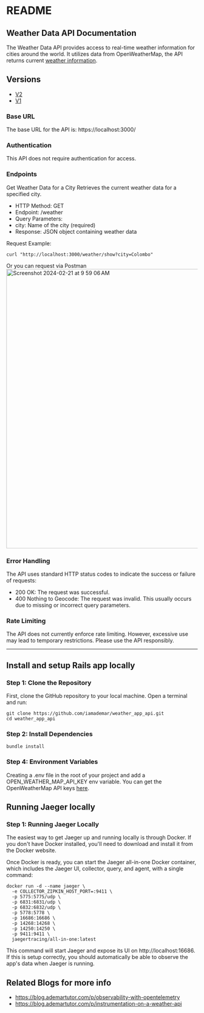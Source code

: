 # README



## Weather Data API Documentation

The Weather Data API provides access to real-time weather information for cities around the world. It utilizes data from OpenWeatherMap, the API returns current [weather information](https://openweathermap.org/current#example_JSON).


## Versions
- [V2](https://github.com/iamademar/weather_app_api/releases/tag/v2.0)
- [V1](https://github.com/iamademar/weather_app_api/releases/tag/v1.0)


### Base URL
The base URL for the API is: 
https://localhost:3000/

### Authentication
This API does not require authentication for access.

### Endpoints
Get Weather Data for a City
Retrieves the current weather data for a specified city.

- HTTP Method: GET
- Endpoint: /weather
- Query Parameters:
- city: Name of the city (required)
- Response: JSON object containing weather data

Request Example:
```
curl "http://localhost:3000/weather/show?city=Colombo"
```

Or you can request via Postman
<img width="736" alt="Screenshot 2024-02-21 at 9 59 06 AM" src="https://github.com/iamademar/weather_app_api/assets/237025/43da4b33-8fb8-427a-8e93-75d036adb851">

### Error Handling
The API uses standard HTTP status codes to indicate the success or failure of requests:
- 200 OK: The request was successful.
- 400 Nothing to Geocode: The request was invalid. This usually occurs due to missing or incorrect query parameters.

### Rate Limiting
The API does not currently enforce rate limiting. However, excessive use may lead to temporary restrictions. Please use the API responsibly.

***

## Install and setup Rails app locally

### Step 1: Clone the Repository
First, clone the GitHub repository to your local machine. Open a terminal and run:
```
git clone https://github.com/iamademar/weather_app_api.git
cd weather_app_api
```

### Step 2: Install Dependencies
```
bundle install
```

### Step 4: Environment Variables
Creating a .env file in the root of your project and add a OPEN_WEATHER_MAP_API_KEY env variable.
You can get the OpenWeatherMap API keys [here](https://openweathermap.org/).


## Running Jaeger locally

### Step 1: Running Jaeger Locally
The easiest way to get Jaeger up and running locally is through Docker. If you don't have Docker installed, you'll need to download and install it from the Docker website.

Once Docker is ready, you can start the Jaeger all-in-one Docker container, which includes the Jaeger UI, collector, query, and agent, with a single command:
```
docker run -d --name jaeger \
  -e COLLECTOR_ZIPKIN_HOST_PORT=:9411 \
  -p 5775:5775/udp \
  -p 6831:6831/udp \
  -p 6832:6832/udp \
  -p 5778:5778 \
  -p 16686:16686 \
  -p 14268:14268 \
  -p 14250:14250 \
  -p 9411:9411 \
  jaegertracing/all-in-one:latest
```

This command will start Jaeger and expose its UI on http://localhost:16686. If this is setup correctly, you should automatically be able to observe the app's data when Jaeger is running.


## Related Blogs for more info
- https://blog.ademartutor.com/p/observability-with-opentelemetry
- https://blog.ademartutor.com/p/instrumentation-on-a-weather-api
